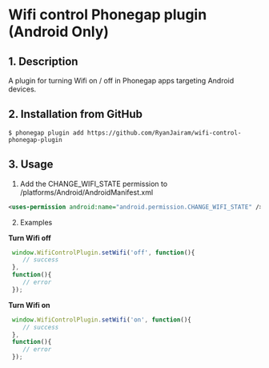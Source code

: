 # Wifi control Phonegap plugin (Android Only)

## 1. Description
A plugin for turning Wifi on / off in Phonegap apps targeting Android devices.

## 2. Installation from GitHub
`$ phonegap plugin add https://github.com/RyanJairam/wifi-control-phonegap-plugin`

## 3. Usage
1. Add the CHANGE_WIFI_STATE permission to /platforms/Android/AndroidManifest.xml  
```xml
<uses-permission android:name="android.permission.CHANGE_WIFI_STATE" />
```

2. Examples  

__Turn Wifi off__
```javascript
 window.WifiControlPlugin.setWifi('off', function(){ 
    // success
 },
 function(){
    // error
 });
```

__Turn Wifi on__
```javascript
 window.WifiControlPlugin.setWifi('on', function(){ 
    // success
 },
 function(){
    // error
 });
```
